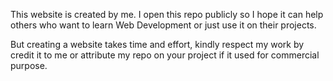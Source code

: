 This website is created by me. I open this repo publicly so I hope it can help others who want to learn Web Development or just use it on their projects. 

But creating a website takes time and effort, kindly respect my work by credit it to me or attribute my repo on your project if it used for commercial purpose.
